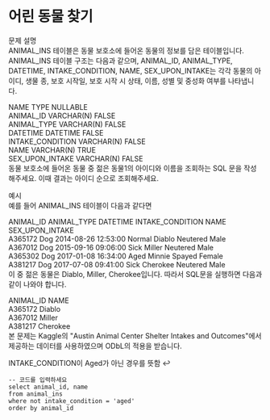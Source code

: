 # 어린 동물 찾기
문제 설명  
ANIMAL_INS 테이블은 동물 보호소에 들어온 동물의 정보를 담은 테이블입니다. ANIMAL_INS 테이블 구조는 다음과 같으며, ANIMAL_ID, ANIMAL_TYPE, DATETIME, INTAKE_CONDITION, NAME, SEX_UPON_INTAKE는 각각 동물의 아이디, 생물 종, 보호 시작일, 보호 시작 시 상태, 이름, 성별 및 중성화 여부를 나타냅니다.  

NAME	TYPE	NULLABLE  
ANIMAL_ID	VARCHAR(N)	FALSE  
ANIMAL_TYPE	VARCHAR(N)	FALSE  
DATETIME	DATETIME	FALSE  
INTAKE_CONDITION	VARCHAR(N)	FALSE  
NAME	VARCHAR(N)	TRUE  
SEX_UPON_INTAKE	VARCHAR(N)	FALSE  
동물 보호소에 들어온 동물 중 젊은 동물1의 아이디와 이름을 조회하는 SQL 문을 작성해주세요. 이때 결과는 아이디 순으로 조회해주세요.  
  
예시  
예를 들어 ANIMAL_INS 테이블이 다음과 같다면  

ANIMAL_ID	ANIMAL_TYPE	DATETIME	INTAKE_CONDITION	NAME	SEX_UPON_INTAKE   
A365172	Dog	2014-08-26 12:53:00	Normal	Diablo	Neutered Male  
A367012	Dog	2015-09-16 09:06:00	Sick	Miller	Neutered Male   
A365302	Dog	2017-01-08 16:34:00	Aged	Minnie	Spayed Female  
A381217	Dog	2017-07-08 09:41:00	Sick	Cherokee	Neutered Male  
이 중 젊은 동물은 Diablo, Miller, Cherokee입니다. 따라서 SQL문을 실행하면 다음과 같이 나와야 합니다.  
  
ANIMAL_ID	NAME  
A365172	Diablo  
A367012	Miller  
A381217	Cherokee  
본 문제는 Kaggle의 "Austin Animal Center Shelter Intakes and Outcomes"에서 제공하는 데이터를 사용하였으며 ODbL의 적용을 받습니다.  

INTAKE_CONDITION이 Aged가 아닌 경우를 뜻함 ↩  
```mysql
-- 코드를 입력하세요
select animal_id, name 
from animal_ins
where not intake_condition = 'aged'
order by animal_id
```
